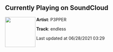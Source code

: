 ## Currently Playing on SoundCloud

[<img align="left" width="100" src="https://i1.sndcdn.com/artworks-ymv0L14AvMfeRpHV-Svx6QA-t500x500.jpg">](https://soundcloud.com/p3pper/endless)

**Artist**: P3PPER 

**Track**: endless

Last updated at 06/28/2021 03:29
